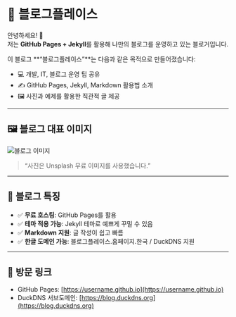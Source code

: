 # 🌟 블로그플레이스

안녕하세요! 👋  
저는 **GitHub Pages + Jekyll**를 활용해 나만의 블로그를 운영하고 있는 블로거입니다.  

이 블로그 **“블로그플레이스”**는 다음과 같은 목적으로 만들어졌습니다:

- 💻 개발, IT, 블로그 운영 팁 공유  
- ✍️ GitHub Pages, Jekyll, Markdown 활용법 소개  
- 🖼 사진과 예제를 활용한 직관적 글 제공  

---

## 🖼 블로그 대표 이미지
![블로그 이미지](https://images.unsplash.com/photo-1507525428034-b723cf961d3e?crop=entropy&cs=tinysrgb&fit=max&fm=jpg&ixid=MnwxfDB8MXxyYW5kb218MHx8bG9nYm98fHx8fHx8MTY5NjU3MjIyNg&ixlib=rb-4.0.3&q=80&w=1080)

> “사진은 Unsplash 무료 이미지를 사용했습니다.”

---

## 📝 블로그 특징

- ✅ **무료 호스팅**: GitHub Pages를 활용  
- ✅ **테마 적용 가능**: Jekyll 테마로 예쁘게 꾸밀 수 있음  
- ✅ **Markdown 지원**: 글 작성이 쉽고 빠름  
- ✅ **한글 도메인 가능**: 블로그플레이스.홈페이지.한국 / DuckDNS 지원  

---

## 🔗 방문 링크
- GitHub Pages: [https://username.github.io](https://username.github.io)  
- DuckDNS 서브도메인: [https://blog.duckdns.org](https://blog.duckdns.org)  
